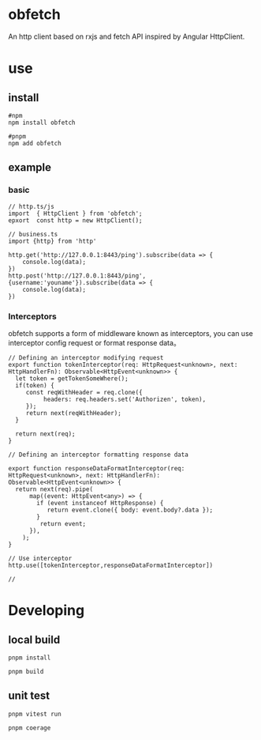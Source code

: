 # obfetch
An http client based on rxjs and fetch API inspired by Angular HttpClient.

# use

## install

```shell
#npm
npm install obfetch

#pnpm
npm add obfetch

```
## example 

### basic


```
// http.ts/js
import  { HttpClient } from 'obfetch';
epxort  const http = new HttpClient();

// business.ts
import {http} from 'http'

http.get('http://127.0.0.1:8443/ping').subscribe(data => {
    console.log(data);
})
http.post('http://127.0.0.1:8443/ping', {username:'youname'}).subscribe(data => {
    console.log(data);
})

```


### Interceptors

obfetch supports a form of middleware known as interceptors, you can use interceptor config request or format response data。


```
// Defining an interceptor modifying request
export function tokenInterceptor(req: HttpRequest<unknown>, next: HttpHandlerFn): Observable<HttpEvent<unknown>> {
  let token = getTokenSomeWhere();
  if(token) {
     const reqWithHeader = req.clone({
          headers: req.headers.set('Authorizen', token),
     });
     return next(reqWithHeader);
  }
 
  return next(req);
}

// Defining an interceptor formatting response data

export function responseDataFormatInterceptor(req: HttpRequest<unknown>, next: HttpHandlerFn): Observable<HttpEvent<unknown>> {
  return next(req).pipe(
      map((event: HttpEvent<any>) => {
        if (event instanceof HttpResponse) {
           return event.clone({ body: event.body?.data });
        }
         return event;
      }),
    );
}

// Use interceptor
http.use([tokenInterceptor,responseDataFormatInterceptor])

//

```


# Developing 

## local build

```
pnpm install

pnpm build

```

## unit test

```
pnpm vitest run

pnpm coerage
```







